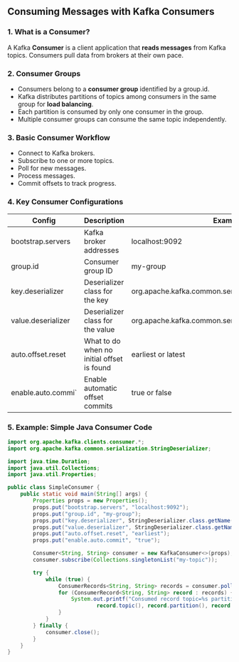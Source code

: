 ##  Consuming Messages with Kafka Consumers

### 1. What is a Consumer?
A Kafka **Consumer** is a client application that **reads messages** from Kafka topics. Consumers pull data from brokers at their own pace.


### 2. Consumer Groups
- Consumers belong to a **consumer group** identified by a group.id.
- Kafka distributes partitions of topics among consumers in the same group for **load balancing**.
- Each partition is consumed by only one consumer in the group.
- Multiple consumer groups can consume the same topic independently.


### 3. Basic Consumer Workflow
- Connect to Kafka brokers.
- Subscribe to one or more topics.
- Poll for new messages.
- Process messages.
- Commit offsets to track progress.


### 4. Key Consumer Configurations

| Config               | Description                                | Example             |
|----------------------|--------------------------------------------|---------------------|
| bootstrap.servers   | Kafka broker addresses                     | localhost:9092    |
| group.id           | Consumer group ID                          | my-group          |
| key.deserializer   | Deserializer class for the key             | org.apache.kafka.common.serialization.StringDeserializer |
| value.deserializer | Deserializer class for the value           | org.apache.kafka.common.serialization.StringDeserializer |
| auto.offset.reset  | What to do when no initial offset is found | earliest or latest |
| enable.auto.commi` | Enable automatic offset commits             |true or false    |


### 5. Example: Simple Java Consumer Code
```java
import org.apache.kafka.clients.consumer.*;
import org.apache.kafka.common.serialization.StringDeserializer;

import java.time.Duration;
import java.util.Collections;
import java.util.Properties;

public class SimpleConsumer {
    public static void main(String[] args) {
        Properties props = new Properties();
        props.put("bootstrap.servers", "localhost:9092");
        props.put("group.id", "my-group");
        props.put("key.deserializer", StringDeserializer.class.getName());
        props.put("value.deserializer", StringDeserializer.class.getName());
        props.put("auto.offset.reset", "earliest");
        props.put("enable.auto.commit", "true");

        Consumer<String, String> consumer = new KafkaConsumer<>(props);
        consumer.subscribe(Collections.singletonList("my-topic"));

        try {
            while (true) {
                ConsumerRecords<String, String> records = consumer.poll(Duration.ofMillis(100));
                for (ConsumerRecord<String, String> record : records) {
                    System.out.printf("Consumed record topic=%s partition=%d offset=%d key=%s value=%s%n",
                            record.topic(), record.partition(), record.offset(), record.key(), record.value());
                }
            }
        } finally {
            consumer.close();
        }
    }
}
```
